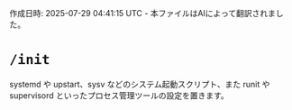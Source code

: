 作成日時: 2025-07-29 04:41:15 UTC - 本ファイルはAIによって翻訳されました。

# `/init`

systemd や upstart、sysv などのシステム起動スクリプト、また runit や supervisord といったプロセス管理ツールの設定を置きます。

